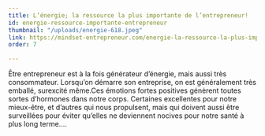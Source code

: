 ```yaml
---
title: L’énergie; la ressource la plus importante de l’entrepreneur!
id: energie-ressource-importante-entrepreneur
thumbnail: "/uploads/energie-618.jpeg"
link: https://mindset-entrepreneur.com/energie-la-ressource-la-plus-importante-de-lentrepreneur/
order: 7

---
```

Être entrepreneur est à la fois générateur d’énergie, mais aussi très consommateur. Lorsqu’on démarre son entreprise, on est généralement très emballé, surexcité même.Ces émotions fortes positives génèrent toutes sortes d’hormones dans notre corps. Certaines excellentes pour notre mieux-être, et d’autres qui nous propulsent, mais qui doivent aussi être surveillées pour éviter qu’elles ne deviennent nocives pour notre santé à plus long terme....